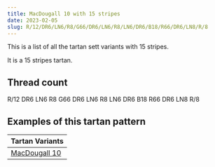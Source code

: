 ```yaml
---
title: MacDougall 10 with 15 stripes
date: 2023-02-05
slug: R/12/DR6/LN6/R8/G66/DR6/LN6/R8/LN6/DR6/B18/R66/DR6/LN8/R/8
---
```

This is a list of all the tartan sett variants with 15 stripes.

It is a 15 stripes tartan.


## Thread count
R/12 DR6 LN6 R8 G66 DR6 LN6 R8 LN6 DR6 B18 R66 DR6 LN8 R/8

## Examples of this tartan pattern

| Tartan Variants |
|---------------|
| [MacDougall 10](/variants/r/12/dr6/ln6/r8/g66/dr6/ln6/r8/ln6/dr6/b18/r66/dr6/ln8/r/8-b304080-dr802040-g008000-lne0e0e0-rc00000)||
